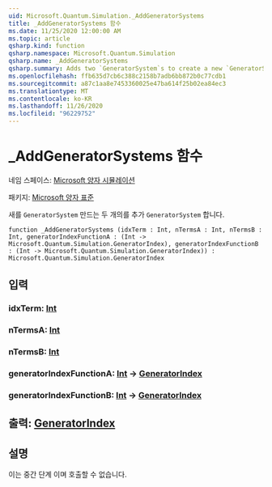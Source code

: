 ```yaml
---
uid: Microsoft.Quantum.Simulation._AddGeneratorSystems
title: _AddGeneratorSystems 함수
ms.date: 11/25/2020 12:00:00 AM
ms.topic: article
qsharp.kind: function
qsharp.namespace: Microsoft.Quantum.Simulation
qsharp.name: _AddGeneratorSystems
qsharp.summary: Adds two `GeneratorSystem`s to create a new `GeneratorSystem`.
ms.openlocfilehash: ffb635d7cb6c388c2158b7adb6bb872b0c77cdb1
ms.sourcegitcommit: a87c1aa8e7453360025e47ba614f25b02ea84ec3
ms.translationtype: MT
ms.contentlocale: ko-KR
ms.lasthandoff: 11/26/2020
ms.locfileid: "96229752"
---
```

# <a name="_addgeneratorsystems-function"></a>_AddGeneratorSystems 함수

네임 스페이스: [Microsoft 양자 시뮬레이션](xref:Microsoft.Quantum.Simulation)

패키지: [Microsoft 양자 표준](https://nuget.org/packages/Microsoft.Quantum.Standard)


새를 `GeneratorSystem` 만드는 두 개의를 추가 `GeneratorSystem` 합니다.

```qsharp
function _AddGeneratorSystems (idxTerm : Int, nTermsA : Int, nTermsB : Int, generatorIndexFunctionA : (Int -> Microsoft.Quantum.Simulation.GeneratorIndex), generatorIndexFunctionB : (Int -> Microsoft.Quantum.Simulation.GeneratorIndex)) : Microsoft.Quantum.Simulation.GeneratorIndex
```


## <a name="input"></a>입력

### <a name="idxterm--int"></a>idxTerm: [Int](xref:microsoft.quantum.lang-ref.int)




### <a name="ntermsa--int"></a>nTermsA: [Int](xref:microsoft.quantum.lang-ref.int)




### <a name="ntermsb--int"></a>nTermsB: [Int](xref:microsoft.quantum.lang-ref.int)




### <a name="generatorindexfunctiona--int---generatorindex"></a>generatorIndexFunctionA: [Int](xref:microsoft.quantum.lang-ref.int) -> [GeneratorIndex](xref:Microsoft.Quantum.Simulation.GeneratorIndex)




### <a name="generatorindexfunctionb--int---generatorindex"></a>generatorIndexFunctionB: [Int](xref:microsoft.quantum.lang-ref.int) -> [GeneratorIndex](xref:Microsoft.Quantum.Simulation.GeneratorIndex)





## <a name="output--generatorindex"></a>출력: [GeneratorIndex](xref:Microsoft.Quantum.Simulation.GeneratorIndex)



## <a name="remarks"></a>설명

이는 중간 단계 이며 호출할 수 없습니다.